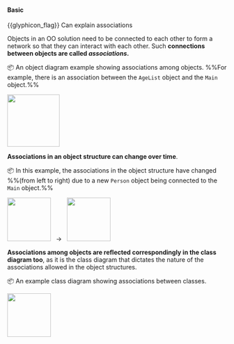 <div id="title">

#### Basic

</div>

<span id="prereqs"></span>

<span id="outcomes">{{glyphicon_flag}} Can explain associations</span>

<div id="body">

Objects in an OO solution need to be connected to each other to form a network so that they can interact with each other. Such **connections between objects are called _associations_.**

<panel src="../../../uml/objectDiagrams/associations/unit-inElsewhere-asFlat.md#title-and-body" boilerplate header="{{glyphicon_education}} Tools → UML → Object Diagrams → Associations → What" expanded />

<p/>

<tip-box>

:package: An object diagram example showing associations among objects. %%For example, there is an association between the `AgeList` object and the `Main` object.%%

<img src="{{baseUrl}}/oopDesign/associations/basic/images/completeStructure.png" height="120" />

</tip-box>

**Associations in an object structure can change over time**.

<tip-box>

:package: In this example, the associations in the object structure have changed %%(from left to right) due to a new `Person` object being connected to the `Main` object.%%

<img src="{{baseUrl}}/oopDesign/associations/basic/images/ageListCalculator.png" height="100" /> &nbsp; → &nbsp; 
<img src="{{baseUrl}}/oopDesign/associations/basic/images/ageListCalculatorAdam.png" height="100" />

</tip-box>

**Associations among objects are reflected correspondingly in the class diagram too**, as it is the class diagram that dictates the nature of the associations allowed in the object structures.

<panel src="../../../uml/classDiagrams/associations/basic/unit-inElsewhere-asFlat.md#title-and-body" boilerplate header="{{glyphicon_education}} Tools → UML → Class Diagrams → Associations → Basic" expanded/>

<tip-box> 

:package: An example class diagram showing associations between classes.

<img src="{{baseUrl}}/oopDesign/associations/basic/images/ageListCalculatorPerson.png" height="100" />
<p/>

</tip-box>

<panel src="../../../uml/classDiagrams/associations/roles/unit-inElsewhere-asFlat.md#title-and-body" boilerplate header="{{glyphicon_education}} Tools → UML → Class Diagrams → Associations → Roles" expanded />
<panel src="../../../uml/classDiagrams/associations/labels/unit-inElsewhere-asFlat.md#title-and-body" boilerplate header="{{glyphicon_education}} Tools → UML → Class Diagrams → Associations → Labels" expanded />



</div>

<div id="extras">
</div>